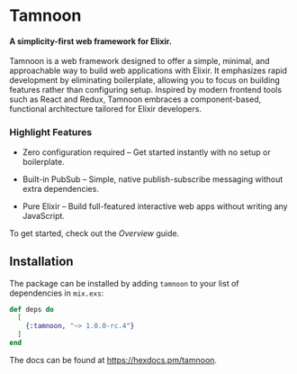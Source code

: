 # Tamnoon

#### A simplicity-first web framework for Elixir.

Tamnoon is a web framework designed to offer a simple, minimal, and approachable way to build web applications with Elixir. It emphasizes rapid development by eliminating boilerplate, allowing you to focus on building features rather than configuring setup. Inspired by modern frontend tools such as React and Redux, Tamnoon embraces a component-based, functional architecture tailored for Elixir developers.

### Highlight Features

* Zero configuration required – Get started instantly with no setup or boilerplate.

* Built-in PubSub – Simple, native publish-subscribe messaging without extra dependencies.

* Pure Elixir – Build full-featured interactive web apps without writing any JavaScript.


To get started, check out the _Overview_ guide.

## Installation

The package can be installed by adding `tamnoon` to your list of dependencies in `mix.exs`:

```elixir
def deps do
  [
    {:tamnoon, "~> 1.0.0-rc.4"}
  ]
end
```

The docs can be found at <https://hexdocs.pm/tamnoon>.

